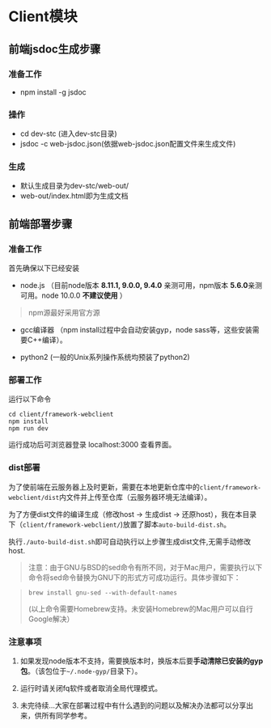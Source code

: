 # Client模块

## 前端jsdoc生成步骤
### 准备工作
 - npm install -g jsdoc
 
### 操作
 - cd dev-stc  (进入dev-stc目录)
 - jsdoc -c web-jsdoc.json(依据web-jsdoc.json配置文件来生成文件)
 
### 生成
 - 默认生成目录为dev-stc/web-out/
 - web-out/index.html即为生成文档

## 前端部署步骤
### 准备工作
首先确保以下已经安装

* node.js （目前node版本 **8.11.1, 9.0.0, 9.4.0** 亲测可用，npm版本 **5.6.0**亲测可用。node 10.0.0 **不建议使用** ）
> npm源最好采用官方源

* gcc编译器 （npm install过程中会自动安装gyp，node sass等，这些安装需要C++编译）。

* python2 (一般的Unix系列操作系统均预装了python2)

### 部署工作
运行以下命令

```
cd client/framework-webclient
npm install
npm run dev
```

运行成功后可浏览器登录 localhost:3000 查看界面。

### dist部署
为了使前端在云服务器上及时更新，需要在本地更新仓库中的`client/framework-webclient/dist`内文件并上传至仓库（云服务器环境无法编译）。

为了方便dist文件的编译生成（修改host -> 生成dist -> 还原host），我在本目录下（`client/framework-webclient/`)放置了脚本`auto-build-dist.sh`。

执行`./auto-build-dist.sh`即可自动执行以上步骤生成dist文件,无需手动修改host.

> 注意：由于GNU与BSD的sed命令有所不同，对于Mac用户，需要执行以下命令将sed命令替换为GNU下的形式方可成功运行。具体步骤如下：

> ```
> brew install gnu-sed --with-default-names
> ```
> (以上命令需要Homebrew支持。未安装Homebrew的Mac用户可以自行Google解决）

### 注意事项

1. 如果发现node版本不支持，需要换版本时，换版本后要**手动清除已安装的gyp包**。（该包位于`~/.node-gyp/`目录下）。

2. 运行时请关闭fq软件或者取消全局代理模式。

2. 未完待续...大家在部署过程中有什么遇到的问题以及解决办法都可以分享出来，供所有同学参考。
